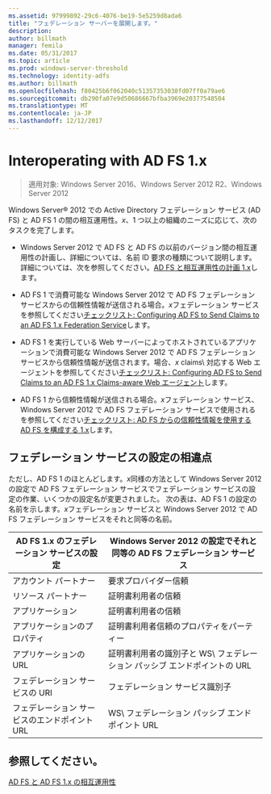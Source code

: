 ```yaml
---
ms.assetid: 97999892-29c6-4076-be19-5e5259d8ada6
title: "フェデレーション サーバーを展開します。"
description: 
author: billmath
manager: femila
ms.date: 05/31/2017
ms.topic: article
ms.prod: windows-server-threshold
ms.technology: identity-adfs
ms.author: billmath
ms.openlocfilehash: f80425b6f062040c51357353038fd07ff0a79ae6
ms.sourcegitcommit: db290fa07e9d50686667bfba3969e20377548504
ms.translationtype: MT
ms.contentlocale: ja-JP
ms.lasthandoff: 12/12/2017
---
```

# <a name="interoperating-with-ad-fs-1x"></a>Interoperating with AD FS 1.x

>適用対象: Windows Server 2016、Windows Server 2012 R2、Windows Server 2012

Windows Server® 2012 での Active Directory フェデレーション サービス \(AD FS\) と AD FS 1 の間の相互運用性。*x*、1 つ以上の組織のニーズに応じて、次のタスクを完了します。  
  
-   Windows Server 2012 で AD FS と AD FS の以前のバージョン間の相互運用性の計画し、詳細については、名前 ID 要求の種類について説明します。 詳細については、次を参照してください。[AD FS と相互運用性の計画 1.x](https://technet.microsoft.com/library/ff678040.aspx)します。  
  
-   AD FS 1 で消費可能な Windows Server 2012 で AD FS フェデレーション サービスからの信頼性情報が送信される場合。*x*フェデレーション サービスを参照してください[チェックリスト: Configuring AD FS to Send Claims to an AD FS 1.x Federation Service](Checklist--Configuring-AD-FS-to-Send-Claims-to-an-AD-FS-1.x-Federation-Service.md)します。  
  
-   AD FS 1 を実行している Web サーバーによってホストされているアプリケーションで消費可能な Windows Server 2012 で AD FS フェデレーション サービスから信頼性情報が送信されます。場合、*x* claims\ 対応する Web エージェントを参照してください[チェックリスト: Configuring AD FS to Send Claims to an AD FS 1.x Claims-aware Web エージェント](Checklist--Configuring-AD-FS-to-Send-Claims-to-an-AD-FS-1.x-Claims-Aware-Web-Agent.md)します。  
  
-   AD FS 1 から信頼性情報が送信される場合。*x*フェデレーション サービス、Windows Server 2012 で AD FS フェデレーション サービスで使用されるを参照してください[チェックリスト: AD FS からの信頼性情報を使用する AD FS を構成する 1.x](Checklist--Configuring-AD-FS--to-Consume-Claims-from-AD-FS-1.x.md)します。  
  
## <a name="differences-between-federation-service-settings"></a>フェデレーション サービスの設定の相違点  
ただし、AD FS 1 のほとんどします。*x*同様の方法として Windows Server 2012 の設定で AD FS フェデレーション サービスでフェデレーション サービスの設定の作業、いくつかの設定名が変更されました。 次の表は、AD FS 1 の設定の名前を示します。*x*フェデレーション サービスと Windows Server 2012 で AD FS フェデレーション サービスをそれと同等の名前。  
  
|AD FS 1.x のフェデレーション サービスの設定|Windows Server 2012 の設定でそれと同等の AD FS フェデレーション サービス  
|----------------------------------------|---------------------------------------------------------------------------------------------------------- 
|アカウント パートナー|要求プロバイダー信頼  
|リソース パートナー|証明書利用者の信頼 
|アプリケーション|証明書利用者の信頼  
|アプリケーションのプロパティ|証明書利用者信頼のプロパティをパーティー  
|アプリケーションの URL|証明書利用者の識別子と WS\ フェデレーション パッシブ エンドポイントの URL  
|フェデレーション サービスの URI|フェデレーション サービス識別子  
|フェデレーション サービスのエンドポイント URL|WS\ フェデレーション パッシブ エンドポイント URL  
  
## <a name="see-also"></a>参照してください。  
[AD FS と AD FS 1.x の相互運用性](https://go.microsoft.com/fwlink/?LinkId=200776)  
  

